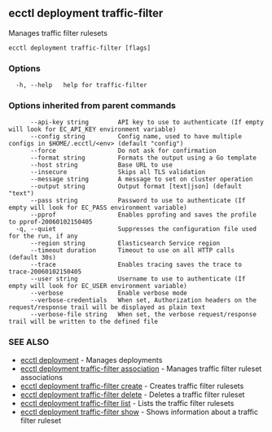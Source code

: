 ## ecctl deployment traffic-filter

Manages traffic filter rulesets

```
ecctl deployment traffic-filter [flags]
```

### Options

```
  -h, --help   help for traffic-filter
```

### Options inherited from parent commands

```
      --api-key string        API key to use to authenticate (If empty will look for EC_API_KEY environment variable)
      --config string         Config name, used to have multiple configs in $HOME/.ecctl/<env> (default "config")
      --force                 Do not ask for confirmation
      --format string         Formats the output using a Go template
      --host string           Base URL to use
      --insecure              Skips all TLS validation
      --message string        A message to set on cluster operation
      --output string         Output format [text|json] (default "text")
      --pass string           Password to use to authenticate (If empty will look for EC_PASS environment variable)
      --pprof                 Enables pprofing and saves the profile to pprof-20060102150405
  -q, --quiet                 Suppresses the configuration file used for the run, if any
      --region string         Elasticsearch Service region
      --timeout duration      Timeout to use on all HTTP calls (default 30s)
      --trace                 Enables tracing saves the trace to trace-20060102150405
      --user string           Username to use to authenticate (If empty will look for EC_USER environment variable)
      --verbose               Enable verbose mode
      --verbose-credentials   When set, Authorization headers on the request/response trail will be displayed as plain text
      --verbose-file string   When set, the verbose request/response trail will be written to the defined file
```

### SEE ALSO

* [ecctl deployment](ecctl_deployment.md)	 - Manages deployments
* [ecctl deployment traffic-filter association](ecctl_deployment_traffic-filter_association.md)	 - Manages traffic filter ruleset associations
* [ecctl deployment traffic-filter create](ecctl_deployment_traffic-filter_create.md)	 - Creates traffic filter rulesets
* [ecctl deployment traffic-filter delete](ecctl_deployment_traffic-filter_delete.md)	 - Deletes a traffic filter ruleset
* [ecctl deployment traffic-filter list](ecctl_deployment_traffic-filter_list.md)	 - Lists the traffic filter rulesets
* [ecctl deployment traffic-filter show](ecctl_deployment_traffic-filter_show.md)	 - Shows information about a traffic filter ruleset


